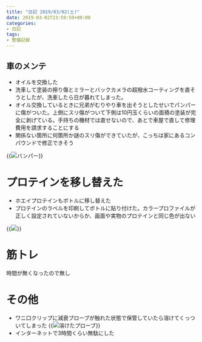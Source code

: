 ```yaml
---
title: "日記 2019/03/02(土)"
date: 2019-03-02T23:59:59+09:00
categories:
- 日記
tags:
- 整備記録
---
```


## 車のメンテ
- オイルを交換した
- 洗車して塗装の擦り傷とミラーとバックカメラの超撥水コーティングを直そうとしたが、洗車したら日が暮れてしまった。
- オイル交換しているときに兄弟がむりやり車を出そうとしたせいでパンパーに傷がついた。上側にスリ傷がついて下側は10円玉くらいの面積の塗装が完全に剥げている。手持ちの機材では直せないので、あとで車屋で直して修理費用を請求することにする
- 関係ない箇所に何箇所か謎のスリ傷ができていたが、こっちは家にあるコンパウンドで修正できそう

{{<image classes="fancybox center" src="/assets/diary-20190302/damaged-bumper.jpg" title="バンパー" thumbnail-width="400px" thumbnail-height="216px">}}

# プロテインを移し替えた

<!--more-->

- ホエイプロテインもボトルに移し替えた
- プロテインのラベルを印刷してボトルに貼り付けた。カラープロファイルが正しく設定されていないからか、画面や実物のプロテインと同じ色が出ない

{{<image classes="fancybox center" src="/assets/diary-20190302/label.jpg" thumbnail-width="400px" thumbnail-height="711px">}}

# 筋トレ
時間が無くなったので無し

# その他
- ワニ口クリップに減衰プローブが触れた状態で保管していたら溶けてくっついてしまった
  {{<image classes="fancybox center" src="/assets/diary-20190302/melt-probe.jpg" title="溶けたプローブ" thumbnail-width="600px" thumbnail-height="338px">}}
- インターネットで3時間くらい無駄にした
